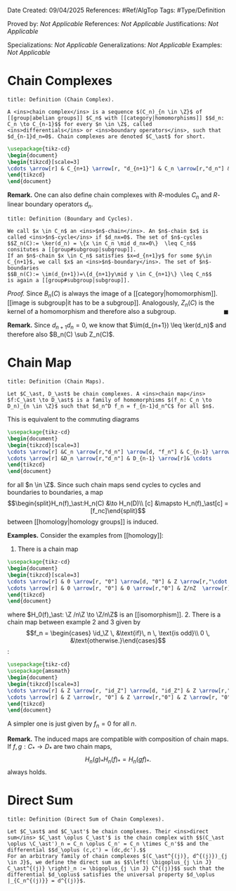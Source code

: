 <div class="topSpace"></div>

Date Created: 09/04/2025
References: #Ref/AlgTop
Tags: #Type/Definition

Proved by: <i>Not Applicable</i>
References: <i>Not Applicable</i>
Justifications: <i>Not Applicable</i>

Specializations: <i>Not Applicable</i>
Generalizations: <i>Not Applicable</i>
Examples: <i>Not Applicable</i>

# Chain Complexes

``` ad-Definition
title: Definition (Chain Complex).

A <ins>chain complex</ins> is a sequence $(C_n)_{n \in \Z}$ of [[group|abelian groups]] $C_n$ with [[category|homomorphisms]] $$d_n: C_n \to C_{n-1}$$ for every $n \in \Z$, called <ins>differentials</ins> or <ins>boundary operators</ins>, such that $d_{n-1}d_n=0$. Chain complexes are denoted $C_\ast$ for short.
```

```tikz
\usepackage{tikz-cd}
\begin{document}
\begin{tikzcd}[scale=3]
\cdots \arrow[r] & C_{n+1} \arrow[r, "d_{n+1}"] & C_n \arrow[r,"d_n"] & C_{n-1} \arrow[r]& \cdots
\end{tikzcd}
\end{document}
```
**Remark.**
One can also define chain complexes with $R$-modules $C_n$ and $R$-linear boundary operators $d_n$.

``` ad-Definition
title: Definition (Boundary and Cycles).

We call $x \in C_n$ an <ins>$n$-chain</ins>. An $n$-chain $x$ is called <ins>$n$-cycle</ins> if $d_nx=0$. The set of $n$-cycles
$$Z_n(C):= \ker(d_n) = \{x \in C_n \mid d_nx=0\}  \leq C_n$$
consitutes a [[group#subgroup|subgroup]].
If an $n$-chain $x \in C_n$ satisfies $x=d_{n+1}y$ for some $y\in C_{n+1}$, we call $x$ an <ins>$n$-boundary</ins>. The set of $n$-boundaries
$$B_n(C):= \im(d_{n+1})=\{d_{n+1}y\mid y \in C_{n+1}\} \leq C_n$$
is again a [[group#subgroup|subgroup]].
```

*Proof.*
Since $B_n(C)$ is always the image of a [[category|homomorphism]]. [[image is subgroup|it has to be a subgroup]]. Analogously, $Z_n(C)$ is the kernel of a homomorphism and therefore also a subgroup. <span style="float:right;">$\blacksquare$</span>

**Remark.**
Since $d_{n+1}d_n=0$, we know that $\im(d_{n+1}) \leq \ker(d_n)$ and therefore also $B_n(C) \sub Z_n(C)$.

# Chain Map

``` ad-Definition
title: Definition (Chain Maps).

Let $C_\ast, D_\ast$ be chain complexes. A <ins>chain map</ins> $f:C_\ast \to D_\ast$ is a family of homomorphisms $(f_n: C_n \to D_n)_{n \in \Z}$ such that $d_n^D f_n = f_{n-1}d_n^C$ for all $n$.
```
This is equivalent to the commuting diagrams
```tikz
\usepackage{tikz-cd}
\begin{document}
\begin{tikzcd}[scale=3]
\cdots \arrow[r] &C_n \arrow[r,"d_n"] \arrow[d, "f_n"] & C_{n-1} \arrow[r] \arrow[d, "f_{n-1}"] & \cdots\\
\cdots \arrow[r] &D_n \arrow[r,"d_n"] & D_{n-1} \arrow[r]& \cdots
\end{tikzcd}
\end{document}
```
for all $n \in \Z$. Since such chain maps send cycles to cycles and boundaries to boundaries, a map $$\begin{split}H_n(f)_\ast:H_n(C) &\to H_n(D)\\ [c] &\mapsto H_n(f)_\ast[c] = [f_nc]\end{split}$$ between [[homology|homology groups]] is induced.

**Examples.**
Consider the examples from [[homology]]:
1. There is a chain map
```tikz
\usepackage{tikz-cd}
\begin{document}
\begin{tikzcd}[scale=3]
\cdots \arrow[r] & 0 \arrow[r, "0"] \arrow[d, "0"] & Z \arrow[r,"\cdot n"] \arrow[d, "0"] & Z \arrow[r] \arrow[d, "\pi"]& 0 \arrow[r, "0"] \arrow[d, "0"] &\cdots\\
\cdots \arrow[r] & 0 \arrow[r, "0"] & 0 \arrow[r,"0"] & Z/nZ  \arrow[r]&0 \arrow[r, "0"] & \cdots
\end{tikzcd}
\end{document}
```
where $H_0(f)_\ast: \Z /n\Z \to \Z/n\Z$ is an [[isomorphism]].
2. There is a chain map between example 2 and 3 given by $$f_n  = \begin{cases} \id_\Z \, &\text{if}\, n \, \text{is odd}\\ 0 \, &\text{otherwise.}\end{cases}$$:
```tikz
\usepackage{tikz-cd}
\usepackage{amsmath}
\begin{document}
\begin{tikzcd}[scale=3]
\cdots \arrow[r] & Z \arrow[r, "id_Z"] \arrow[d, "id_Z"] & Z \arrow[r,"0"] \arrow[d, "0"] & Z \arrow[r, "id_Z"] \arrow[d, "id_Z"] & Z \arrow[r, "0"] \arrow[d, "0"] &\cdots\\
\cdots \arrow[r] & Z \arrow[r, "0"] & Z \arrow[r,"0"] & Z \arrow[r, "0"] & Z \arrow[r, "0"] &\cdots
\end{tikzcd}
\end{document}
```
A simpler one is just given by $f_n=0$ for all $n$.

**Remark.**
The induced maps are compatible with composition of chain maps. If $f, g: C_\ast \to D_\ast$ are two chain maps, $$H_n(g)_\ast H_n(f)_\ast = H_n(gf)_\ast.$$ always holds.

# Direct Sum

``` ad-Definition
title: Definition (Direct Sum of Chain Complexes).

Let $C_\ast$ and $C_\ast'$ be chain complexes. Their <ins>direct sum</ins> $C_\ast \oplus C_\ast'$ is the chain complex with $$(C_\ast \oplus \C_\ast')_n = C_n \oplus C_n' = C_n \times C_n'$$ and the differential $$d_\oplus (c,c') = (dc,dc').$$
For an arbitrary family of chain complexes $(C_\ast^{(j)}, d^{(j)})_{j \in J}$, we define the direct sum as $$\left( \bigoplus_{j \in J} C_\ast^{(j)} \right)_n := \bigoplus_{j \in J} C^{(j)}$$ such that the differential $d_\oplus$ satisfies the universal property $d_\oplus |_{C_n^{(j)}} = d^{(j)}$.
```